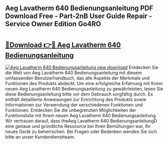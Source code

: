 ## Aeg Lavatherm 640 Bedienungsanleitung PDF Download Free - Part-2nB User Guide Repair - Service Owner Edition Go4RO

# <h2><a href="http://df5a0d.blite.top/?on=Aeg+Lavatherm+640+Bedienungsanleitung">🔗Download 👉🔴 Aeg Lavatherm 640 Bedienungsanleitung</a></h2>

[![Aeg Lavatherm 640 Bedienungsanleitung new download](https://i.imgur.com/lujVjoI.png)](http://df5a0d.blite.top/?on=Aeg+Lavatherm+640+Bedienungsanleitung)
Entdecken Sie die Welt von Aeg Lavatherm 640 Bedienungsanleitung mit diesem umfassenden Benutzerhandbuch, das alle Aspekte der Merkmale und Funktionen des Produkts abdeckt. Um eine erfolgreiche Erfahrung mit Ihrem neuen Aeg Lavatherm 640 Bedienungsanleitung zu gewährleisten, lesen Sie diese Bedienungsanleitung bitte vor dem Gebrauch sorgfältig durch. Es enthält detaillierte Anweisungen zur Einrichtung des Produkts sowie Informationen zur Verwendung der verschiedenen Funktionen und Funktionen. Entdecken Sie die unbegrenzten Möglichkeiten der Funktionsliste mit Ihrem neuen Aeg Lavatherm 640 Bedienungsanleitung. Wir vertrauen darauf, dass theAeg Lavatherm 640 BedienungsanleitungD eine genaue und gründliche Ressource bei Ihren Bemühungen war, Ihr neues Gerät zu beherrschen. Bei Fragen oder Bedenken wenden Sie sich bitte an unser Kundendienstteam.
